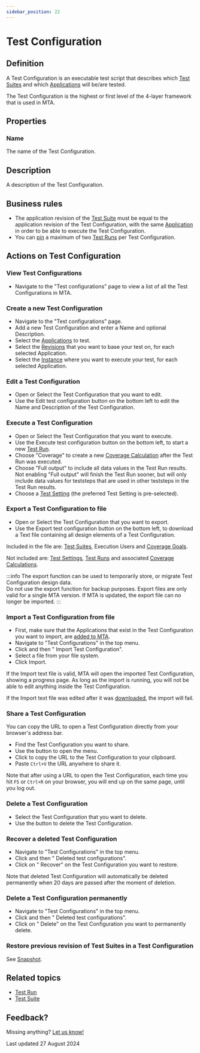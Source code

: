 ```yaml
---
sidebar_position: 22
---
```



# Test Configuration 



## Definition

A Test Configuration is an executable test script that describes which [Test Suites](test-suite) and which [Applications](application) will be/are tested. 

The Test Configuration is the highest or first level of the 4-layer framework that is used in MTA. 

## Properties

### Name
The name of the Test Configuration.

## Description
A description of the Test Configuration.


## Business rules

- The application revision of the [Test Suite](test-suite) must be equal to the application revision of the Test Configuration, with the same [Application](application) in order to be able to execute the Test Configuration.
- You can [pin](#pin-a-test-run) a maximum of two [Test Runs](test-run) per Test Configuration.

## Actions on Test Configuration

### View Test Configurations
- Navigate to the "Test configurations" page to view a list of all the Test Configurations in MTA.

### Create a new Test Configuration
- Navigate to the "Test configurations" page. 
- Add a new Test Configuration and enter a Name and optional Description. 
- Select the [Applications](application) to test.
- Select the [Revisions](application-revision) that you want to base your test on, for each selected Application.
- Select the [Instance](application-instance) where you want to execute your test, for each selected Application.

### Edit a Test Configuration

- Open or Select the Test Configuration that you want to edit.
- Use the Edit test configuration button on the bottom left to edit the Name and Description of the Test Configuration.

### Execute a Test Configuration

- Open or Select the Test Configuration that you want to execute.
- Use the Execute test configuration button on the bottom left, to start a new [Test Run](test-run).
- Choose "Coverage" to create a new [Coverage Calculation](coverage-calculation) after the Test Run was executed.
- Choose "Full output" to include all data values in the Test Run results. Not enabling "Full output" will finish the Test Run sooner, but will only include data values for teststeps that are used in other teststeps in the Test Run results.
- Choose a [Test Setting](test-setting) (the preferred Test Setting is pre-selected).

### Export a Test Configuration to file

- Open or Select the Test Configuration that you want to export.
- Use the Export test configuration button on the bottom left, to download a Text file containing all design elements of a Test Configuration. 

Included in the file are: [Test Suites](test-suite), Execution Users and [Coverage Goals](coverage-goal). 

Not included are: [Test Settings](test-setting), [Test Runs](test-run) and associated [Coverage Calculations](coverage-calculation).

:::info
The export function can be used to temporarily store, or migrate Test Configuration design data.<br/>
Do not use the export function for backup purposes. Export files are only valid for a single MTA version. If MTA is updated, the export file can no longer be imported.
:::

### Import a Test Configuration from file

- First, make sure that the Applications that exist in the Test Configuration you want to import, are [added to MTA](application#register-application-in-mta).
- Navigate to "Test Configurations" in the top menu.
- Click <i class="fas fa-ellipsis"></i> and then "<i class="fa-sharp fa-light fa-arrow-right-to-bracket"></i> Import Test Configuration". 
- Select a file from your file system. 
- Click Import.

If the Import text file is valid, MTA will open the imported Test Configuration, showing a progress page. As long as the import is running, you will not be able to edit anything inside the Test Configuration.

If the Import text file was edited after it was [downloaded](#export-a-test-configuration-to-file), the import will fail.

### Share a Test Configuration

You can copy the URL to open a Test Configuration directly from your browser's address bar. 

- Find the Test Configuration you want to share.
- Use the <i class="fas fa-ellipsis"></i> button to open the menu.
- Click <i class="fal fa-share-nodes"></i> to copy the URL to the Test Configuration to your clipboard.
- Paste `Ctrl+V` the URL anywhere to share it.

Note that after using a URL to open the Test Configuration, each time you hit `F5` or `Ctrl+R` on your browser, you will end up on the same page, until you log out.

### Delete a Test Configuration
- Select the Test Configuration that you want to delete.
- Use the <i class="fal fa-trash-alt"></i> button to delete the Test Configuration.

### Recover a deleted Test Configuration
- Navigate to "Test Configurations" in the top menu.
- Click <i class="fas fa-ellipsis"></i> and then "<i class="fal fa-eye"></i> Deleted test configurations". 
- Click on "<i class="fal fa-check-double"></i> Recover" on the Test Configuration you want to restore.

Note that deleted Test Configuration will automatically be deleted permanently when 20 days are passed after the moment of deletion.

### Delete a Test Configuration permanently
- Navigate to "Test Configurations" in the top menu.
- Click <i class="fas fa-ellipsis"></i> and then "<i class="fal fa-eye"></i> Deleted test configurations". 
- Click on "<i class="fal fa-trash-alt"></i> Delete" on the Test Configuration you want to permanently delete.

### Restore previous revision of Test Suites in a Test Configuration

See [Snapshot](snapshot).

## Related topics
- [Test Run](test-run)
- [Test Suite](test-suite)

## Feedback?
Missing anything? [Let us know!](mailto:support@menditect.com)

Last updated 27 August 2024